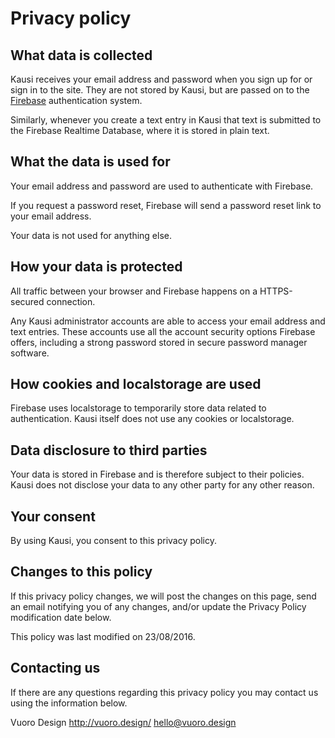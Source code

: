 # Privacy policy

## What data is collected

Kausi receives your email address and password when you sign up for or sign in to the site. They are not stored by Kausi, but are passed on to the [Firebase](http://firebase.google.com/) authentication system.

Similarly, whenever you create a text entry in Kausi that text is submitted to the Firebase Realtime Database, where it is stored in plain text.

## What the data is used for

Your email address and password are used to authenticate with Firebase.

If you request a password reset, Firebase will send a password reset link to your email address.

Your data is not used for anything else.

## How your data is protected

All traffic between your browser and Firebase happens on a HTTPS-secured connection.

Any Kausi administrator accounts are able to access your email address and text entries. These accounts use all the account security options Firebase offers, including a strong password stored in secure password manager software.

## How cookies and localstorage are used

Firebase uses localstorage to temporarily store data related to authentication. Kausi itself does not use any cookies or localstorage.

## Data disclosure to third parties

Your data is stored in Firebase and is therefore subject to their policies. Kausi does not disclose your data to any other party for any other reason.

## Your consent

By using Kausi, you consent to this privacy policy.

## Changes to this policy

If this privacy policy changes, we will post the changes on this page, send an email notifying you of any changes, and/or update the Privacy Policy modification date below.

This policy was last modified on 23/08/2016.

## Contacting us

If there are any questions regarding this privacy policy you may contact us using the information below.

Vuoro Design
http://vuoro.design/
hello@vuoro.design
